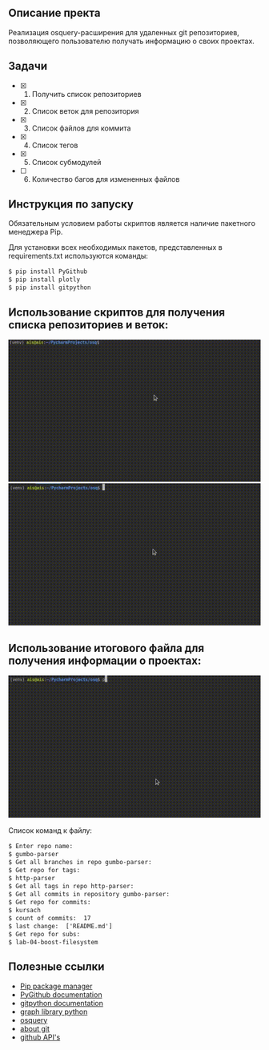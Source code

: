 ## Описание пректа

Реализация osquery-расширения для удаленных git репозиториев, позволяющего пользователю получать информацию о своих проектах.

## Задачи

- [x] 1. Получить список репозиториев
- [x] 2. Список веток для репозитория
- [x] 3. Список файлов для коммита
- [x] 4. Список тегов 
- [x] 5. Список субмодулей
- [ ] 6. Количество багов для измененных файлов

## Инструкция по запуску

Обязательным условием работы скриптов является наличие пакетного менеджера Pip.

Для установки всех необходимых пакетов, представленных в requirements.txt используются команды:

```ShellSession
$ pip install PyGithub
$ pip install plotly
$ pip install gitpython
```
## Использование скриптов для получения списка репозиториев и веток:
![](animation/Untitled-Project-‐-Made-with-Clipchamp.gif)
![](animation/Untitled-Project-‐-Made-with-Clipchamp-_2_.gif)

## Использование итогового файла для получения информации о проектах:
![](animation/Untitled-Project-‐-Made-with-Clipchamp-_3_.gif)

Список команд к файлу:
```ShellSession
$ Enter repo name: 
$ gumbo-parser
$ Get all branches in repo gumbo-parser:
$ Get repo for tags: 
$ http-parser
$ Get all tags in repo http-parser:
$ Get all commits in repository gumbo-parser:
$ Get repo for commits: 
$ kursach
$ count of commits:  17
$ last change:  ['README.md']
$ Get repo for subs: 
$ lab-04-boost-filesystem
```
## Полезные ссылки

- [Pip package manager](https://pypi.org/project/pip/)
- [PyGithub documentation](https://pygithub.readthedocs.io/en/latest/)
- [gitpython documentation](https://gitpython.readthedocs.io/en/stable/)
- [graph library python](https://plot.ly/python/)
- [osquery](https://osquery.io/)
- [about git](https://git-scm.com/)
- [github API's](https://developer.github.com/v3/libraries/)

